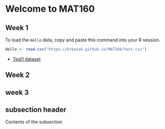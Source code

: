 # Welcome to MAT160

## Week 1 

To load the `Hello` data, copy and paste this command into your R session.
```r
Hello <- read.csv("https://krkozak.github.io/MAT160/test.csv")
```

- [Test1 dataset](krkozak.github.io/MAT160/test.csv)

## Week 2

## week 3

## subsection header

Contents of the subsection


